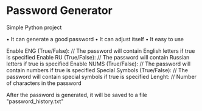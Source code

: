 # Password Generator
Simple Python project

• It can generate a good password
• It can adjust itself
• It easy to use

Enable ENG (True/False): // The password will contain English letters if true is specified
Enable RU (True/False): // The password will contain Russian letters if true is specified
Enable NUMS (True/False): // The password will contain numbers if true is specified
Special Symbols (True/False): // The password will contain special symbols if true is specified
Lenght: // Number of characters in the password

After the password is generated, it will be saved to a file "password_history.txt"
